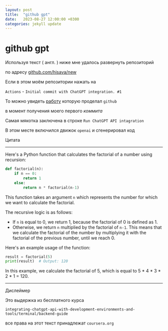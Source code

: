 ```yaml
---
layout: post
title:  "github gpt"
date:   2023-08-27 12:00:00 +0300
categories: jekyll update
---
```


# github gpt

Используя текст ( англ. ) ниже мне удалось развернуть репозиторий

по адресу [github.com/hisava/new](https://github.com/hisava/new)

Если в этом моём репозитории нажать на 

`Actions` - `Initial commit with ChatGPT integration. #1`  

То можно увидеть [работу](https://github.com/hisava/new/actions/runs/5983557520/job/16233914930) которую проделал `github`

в момент получения моего первого *коммита*

Самая мякотка заключена в строке `Run ChatGPT API intagration`

В этом месте включился движок `openai` и сгенерировал код

Цитата

----

Here's a Python function that calculates the factorial of a number using recursion:

```python
def factorial(n):
    if n == 0:
        return 1
    else:
        return n * factorial(n-1)
```

This function takes an argument `n` which represents the number for which we want to calculate the factorial. 

The recursive logic is as follows:
- If `n` is equal to 0, we return 1, because the factorial of 0 is defined as 1.
- Otherwise, we return `n` multiplied by the factorial of `n-1`. This means that we calculate the factorial of the number by multiplying it with the factorial of the previous number, until we reach 0.

Here's an example usage of the function:

```python
result = factorial(5)
print(result)  # Output: 120
```

In this example, we calculate the factorial of 5, which is equal to 5 * 4 * 3 * 2 * 1 = 120.

----

Дислеймер

Это выдержка из бесплатного курса

`integrating-chatgpt-api-with-development-environments-and-tools/terminal/backend-guide`

все права на этот текст принадлежат `coursera.org`